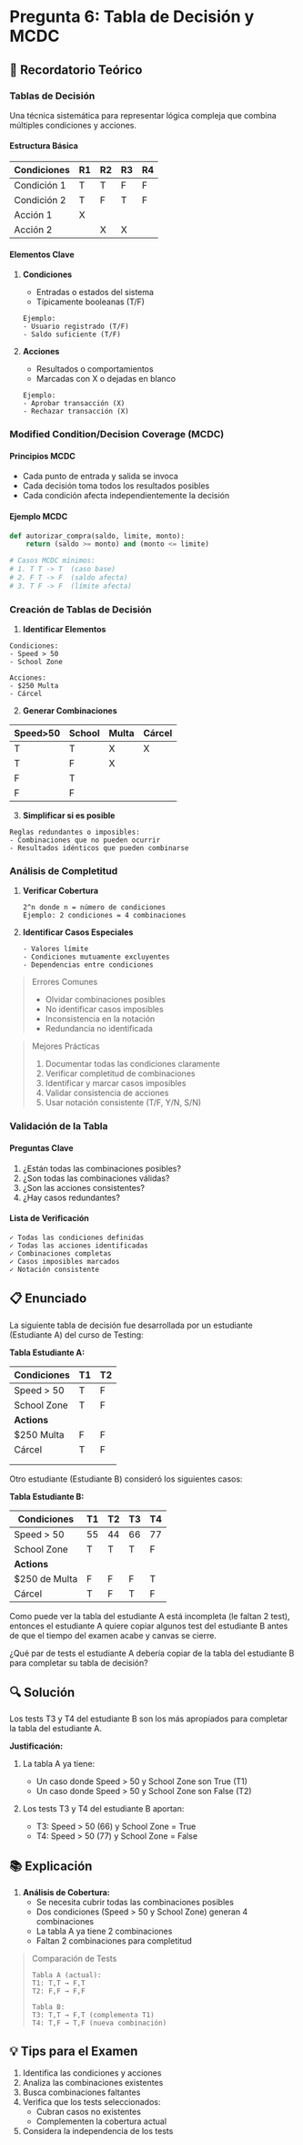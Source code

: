 # Pregunta 6: Tabla de Decisión y MCDC

## 📖 Recordatorio Teórico

### Tablas de Decisión

Una técnica sistemática para representar lógica compleja que combina múltiples condiciones y acciones.

#### Estructura Básica

| Condiciones | R1  | R2  | R3  | R4  |
| ----------- | --- | --- | --- | --- |
| Condición 1 | T   | T   | F   | F   |
| Condición 2 | T   | F   | T   | F   |
| Acción 1    | X   |     |     |     |
| Acción 2    |     | X   | X   |     |

#### Elementos Clave

1. **Condiciones**

   - Entradas o estados del sistema
   - Típicamente booleanas (T/F)

   ```
   Ejemplo:
   - Usuario registrado (T/F)
   - Saldo suficiente (T/F)
   ```

2. **Acciones**
   - Resultados o comportamientos
   - Marcadas con X o dejadas en blanco
   ```
   Ejemplo:
   - Aprobar transacción (X)
   - Rechazar transacción (X)
   ```

### Modified Condition/Decision Coverage (MCDC)

#### Principios MCDC

- Cada punto de entrada y salida se invoca
- Cada decisión toma todos los resultados posibles
- Cada condición afecta independientemente la decisión

#### Ejemplo MCDC

```python
def autorizar_compra(saldo, limite, monto):
    return (saldo >= monto) and (monto <= limite)

# Casos MCDC mínimos:
# 1. T T -> T  (caso base)
# 2. F T -> F  (saldo afecta)
# 3. T F -> F  (límite afecta)
```

### Creación de Tablas de Decisión

1. **Identificar Elementos**

```
Condiciones:
- Speed > 50
- School Zone

Acciones:
- $250 Multa
- Cárcel
```

2. **Generar Combinaciones**

| Speed>50 | School | Multa | Cárcel |
| -------- | ------ | ----- | ------ |
| T        | T      | X     | X      |
| T        | F      | X     |        |
| F        | T      |       |        |
| F        | F      |       |        |

3. **Simplificar si es posible**

```
Reglas redundantes o imposibles:
- Combinaciones que no pueden ocurrir
- Resultados idénticos que pueden combinarse
```

### Análisis de Completitud

1. **Verificar Cobertura**

   ```
   2^n donde n = número de condiciones
   Ejemplo: 2 condiciones = 4 combinaciones
   ```

2. **Identificar Casos Especiales**
   ```
   - Valores límite
   - Condiciones mutuamente excluyentes
   - Dependencias entre condiciones
   ```

> Errores Comunes
>
> - Olvidar combinaciones posibles
> - No identificar casos imposibles
> - Inconsistencia en la notación
> - Redundancia no identificada

> Mejores Prácticas
>
> 1.  Documentar todas las condiciones claramente
> 2.  Verificar completitud de combinaciones
> 3.  Identificar y marcar casos imposibles
> 4.  Validar consistencia de acciones
> 5.  Usar notación consistente (T/F, Y/N, S/N)

### Validación de la Tabla

#### Preguntas Clave

1. ¿Están todas las combinaciones posibles?
2. ¿Son todas las combinaciones válidas?
3. ¿Son las acciones consistentes?
4. ¿Hay casos redundantes?

#### Lista de Verificación

```
✓ Todas las condiciones definidas
✓ Todas las acciones identificadas
✓ Combinaciones completas
✓ Casos imposibles marcados
✓ Notación consistente
```

## 📋 Enunciado

La siguiente tabla de decisión fue desarrollada por un estudiante (Estudiante A) del curso de Testing:

**Tabla Estudiante A:**

| **Condiciones** | **T1** | **T2** |
| --------------- | ------ | ------ |
| Speed > 50      | T      | F      |
| School Zone     | T      | F      |
| **Actions**     |        |        |
| $250 Multa      | F      | F      |
| Cárcel          | T      | F      |
|                 |        |        |
|                 |        |        |

Otro estudiante (Estudiante B) consideró los siguientes casos:

**Tabla Estudiante B:**

| **Condiciones** | **T1** | **T2** | **T3** | **T4** |
| --------------- | ------ | ------ | ------ | ------ |
| Speed > 50      | 55     | 44     | 66     | 77     |
| School Zone     | T      | T      | T      | F      |
| **Actions**     |        |        |        |        |
| $250 de Multa   | F      | F      | F      | T      |
| Cárcel          | T      | F      | T      | F      |

Como puede ver la tabla del estudiante A está incompleta (le faltan 2 test), entonces el estudiante A quiere copiar algunos test del estudiante B antes de que el tiempo del examen acabe y canvas se cierre.

¿Qué par de tests el estudiante A debería copiar de la tabla del estudiante B para completar su tabla de decisión?

## 🔍 Solución

Los tests T3 y T4 del estudiante B son los más apropiados para completar la tabla del estudiante A.

**Justificación:**

1. La tabla A ya tiene:

   - Un caso donde Speed > 50 y School Zone son True (T1)
   - Un caso donde Speed > 50 y School Zone son False (T2)

2. Los tests T3 y T4 del estudiante B aportan:
   - T3: Speed > 50 (66) y School Zone = True
   - T4: Speed > 50 (77) y School Zone = False

## 📚 Explicación

1. **Análisis de Cobertura:**
   - Se necesita cubrir todas las combinaciones posibles
   - Dos condiciones (Speed > 50 y School Zone) generan 4 combinaciones
   - La tabla A ya tiene 2 combinaciones
   - Faltan 2 combinaciones para completitud

> Comparación de Tests
>
> ```
> Tabla A (actual):
> T1: T,T → F,T
> T2: F,F → F,F
>
> Tabla B:
> T3: T,T → F,T (complementa T1)
> T4: T,F → T,F (nueva combinación)
> ```

## 💡 Tips para el Examen

1. Identifica las condiciones y acciones
2. Analiza las combinaciones existentes
3. Busca combinaciones faltantes
4. Verifica que los tests seleccionados:
   - Cubran casos no existentes
   - Complementen la cobertura actual
5. Considera la independencia de los tests
